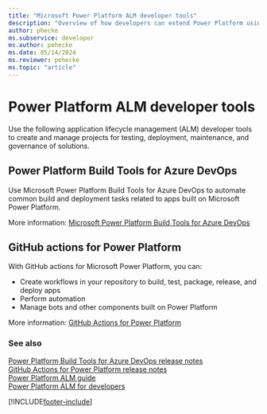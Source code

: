 ```yaml
---
title: "Microsoft Power Platform ALM developer tools"
description: "Overview of how developers can extend Power Platform using various tools."
author: phecke
ms.subservice: developer
ms.author: pehecke
ms.date: 05/14/2024
ms.reviewer: pehecke
ms.topic: "article"
---
```


# Power Platform ALM developer tools

Use the following application lifecycle management (ALM) developer tools to create and manage projects for testing, deployment, maintenance, and governance of solutions.

## Power Platform Build Tools for Azure DevOps

Use Microsoft Power Platform Build Tools for Azure DevOps to automate common build and deployment tasks related to apps built on Microsoft Power Platform.

More information: [Microsoft Power Platform Build Tools for Azure DevOps](/power-platform/alm/devops-build-tools)

## GitHub actions for Power Platform

With GitHub actions for Microsoft Power Platform, you can:

- Create workflows in your repository to build, test, package, release, and deploy apps
- Perform automation
- Manage bots and other components built on Power Platform

More information: [GitHub Actions for Power Platform](/power-platform/alm/devops-github-actions)

### See also

[Power Platform Build Tools for Azure DevOps release notes](https://marketplace.visualstudio.com/items?itemName=microsoft-IsvExpTools.PowerPlatform-BuildTools#release-notes)<br/>
[GitHub Actions for Power Platform release notes](https://github.com/microsoft/powerplatform-actions/releases)<br/>
[Power Platform ALM guide](/power-platform/alm)<br/>
[Power Platform ALM for developers](/power-platform/alm/alm-for-developers)<br/>

[!INCLUDE[footer-include](../includes/footer-banner.md)]
